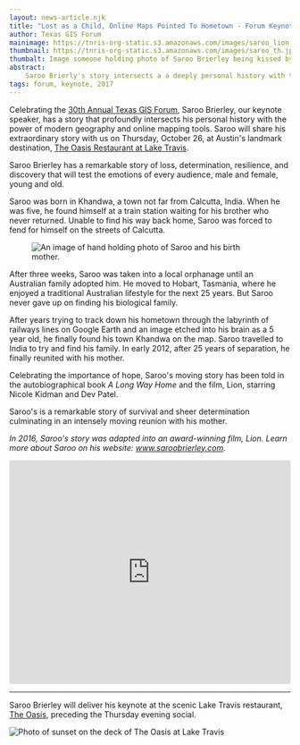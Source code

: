 ```yaml
---
layout: news-article.njk
title: "Lost as a Child, Online Maps Pointed To Hometown - Forum Keynote, Saroo Brierley"
author: Texas GIS Forum
mainimage: https://tnris-org-static.s3.amazonaws.com/images/saroo_lion.jpg
thumbnail: https://tnris-org-static.s3.amazonaws.com/images/saroo_th.jpg
thumbalt: Image someone holding photo of Saroo Brierley being kissed by family member.
abstract:
    Saroo Brierly's story intersects a a deeply personal history with the power of online mapping tools. Saroo will speak at Lake Travis's landmark restaurant, The Oasis, before the Forum social.
tags: forum, keynote, 2017
---
```


<p class="lead">Celebrating the <a href="/texas-gis-forum/2017">30th Annual Texas GIS Forum</a>, Saroo Brierley, our keynote speaker, has a story that profoundly intersects his personal history with the power of modern geography and online mapping tools. Saroo will share his extraordinary story with us on Thursday, October 26, at Austin's landmark destination, <a href="http://oasis-austin.com/">The Oasis Restaurant at Lake Travis</a>.</p>

Saroo Brierley has a remarkable story of loss, determination, resilience, and discovery that will test the emotions of every audience, male and female, young and old.

Saroo was born in Khandwa, a town not far from Calcutta, India. When he was five, he found himself at a train station waiting for his brother who never returned. Unable to find his way back home, Saroo was forced to fend for himself on the streets of Calcutta.

<p><figure class="pull-right"><img src="https://tnris-org-static.s3.amazonaws.com/images/saroo_fam.jpg" alt="An image of hand holding photo of Saroo and his birth mother."></figure>After three weeks, Saroo was taken into a local orphanage until an Australian family adopted him. He moved to Hobart, Tasmania, where he enjoyed a traditional Australian lifestyle for the next 25 years. But Saroo never gave up on finding his biological family.</p>

After years trying to track down his hometown through the labyrinth of railways lines on Google Earth and an image etched into his brain as a 5 year old, he finally found his town Khandwa on the map. Saroo travelled to India to try and find his family. In early 2012, after 25 years of separation, he finally reunited with his mother.

Celebrating the importance of hope, Saroo's moving story has been told in the autobiographical book *A Long Way Home* and the film, Lion, starring Nicole Kidman and Dev Patel.

Saroo's is a remarkable story of survival and sheer determination culminating in an intensely moving reunion with his mother.

*In 2016, Saroo's story was adapted into an award-winning film, Lion. Learn more about Saroo on his website: <a href="http://saroobrierley.com/">www.saroobrierley.com</a>.*

<iframe width="100%" height="400" src="https://www.youtube.com/embed/-RNI9o06vqo?rel=0" frameborder="0" allowfullscreen></iframe>

-----

<p class="lead">Saroo Brierley will deliver his keynote at the scenic Lake Travis restaurant, <a href="http://oasis-austin.com/">The Oasis</a>, preceding the Thursday evening social.</p>

<img class="img-responsive" src="https://tnris-org-static.s3.amazonaws.com/images/oasis.jpg" alt="Photo of sunset on the deck of The Oasis at Lake Travis">
